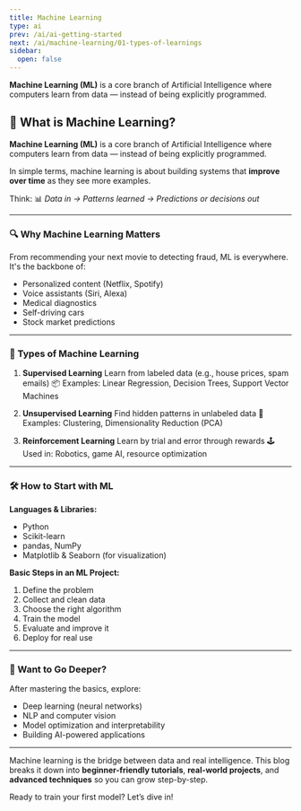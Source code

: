 ```yaml
---
title: Machine Learning
type: ai
prev: /ai/ai-getting-started
next: /ai/machine-learning/01-types-of-learnings
sidebar:
  open: false
---
```


**Machine Learning (ML)** is a core branch of Artificial Intelligence where computers learn from data — instead of being explicitly programmed.

## 🧠 What is Machine Learning?

**Machine Learning (ML)** is a core branch of Artificial Intelligence where computers learn from data — instead of being explicitly programmed.

In simple terms, machine learning is about building systems that **improve over time** as they see more examples.

Think:
📊 *Data in → Patterns learned → Predictions or decisions out*

---

### 🔍 Why Machine Learning Matters

From recommending your next movie to detecting fraud, ML is everywhere. It's the backbone of:

* Personalized content (Netflix, Spotify)
* Voice assistants (Siri, Alexa)
* Medical diagnostics
* Self-driving cars
* Stock market predictions

---

### 🧩 Types of Machine Learning

1. **Supervised Learning**
   Learn from labeled data (e.g., house prices, spam emails)
   📦 Examples: Linear Regression, Decision Trees, Support Vector Machines

2. **Unsupervised Learning**
   Find hidden patterns in unlabeled data
   🧠 Examples: Clustering, Dimensionality Reduction (PCA)

3. **Reinforcement Learning**
   Learn by trial and error through rewards
   🕹️ Used in: Robotics, game AI, resource optimization

---

### 🛠️ How to Start with ML

**Languages & Libraries:**

* Python
* Scikit-learn
* pandas, NumPy
* Matplotlib & Seaborn (for visualization)

**Basic Steps in an ML Project:**

1. Define the problem
2. Collect and clean data
3. Choose the right algorithm
4. Train the model
5. Evaluate and improve it
6. Deploy for real use

---

### 🚀 Want to Go Deeper?

After mastering the basics, explore:

* Deep learning (neural networks)
* NLP and computer vision
* Model optimization and interpretability
* Building AI-powered applications

---

Machine learning is the bridge between data and real intelligence. This blog breaks it down into **beginner-friendly tutorials**, **real-world projects**, and **advanced techniques** so you can grow step-by-step.

Ready to train your first model? Let’s dive in!
